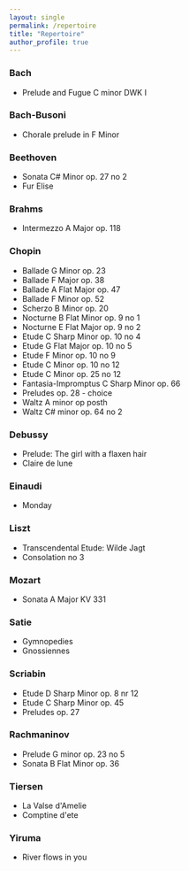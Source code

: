 ```yaml
---
layout: single
permalink: /repertoire
title: "Repertoire"
author_profile: true
---
```


### Bach

* Prelude and Fugue C minor DWK I

### Bach-Busoni

* Chorale prelude in F Minor

### Beethoven

* Sonata C# Minor op. 27 no 2
* Fur Elise

### Brahms

* Intermezzo A Major op. 118

### Chopin

* Ballade G Minor op. 23
* Ballade F Major op. 38
* Ballade A Flat Major op. 47
* Ballade F Minor op. 52
* Scherzo B Minor op. 20
* Nocturne B Flat Minor op. 9 no 1
* Nocturne E Flat Major op. 9 no 2
* Etude C Sharp Minor op. 10 no 4
* Etude G Flat Major op. 10 no 5
* Etude F Minor op. 10 no 9
* Etude C Minor op. 10 no 12
* Etude C Minor op. 25 no 12
* Fantasia-Impromptus C Sharp Minor op. 66
* Preludes op. 28 - choice
* Waltz A minor op posth
* Waltz C# minor op. 64 no 2

### Debussy

* Prelude: The girl with a flaxen hair
* Claire de lune

### Einaudi

* Monday

### Liszt 

* Transcendental Etude: Wilde Jagt
* Consolation no 3

### Mozart

* Sonata A Major KV 331

### Satie

* Gymnopedies
* Gnossiennes

### Scriabin    

* Etude D Sharp Minor op. 8 nr 12
* Etude C Sharp Minor op. 45
* Preludes op. 27

### Rachmaninov    

* Prelude G minor op. 23 no 5
* Sonata B Flat Minor op. 36

### Tiersen

* La Valse d'Amelie
* Comptine d'ete

### Yiruma

* River flows in you


